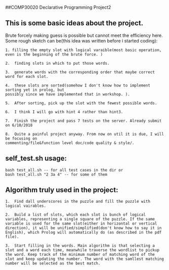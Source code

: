 ##COMP30020 Declarative Programming Project2 

## This is some basic ideas about the project. 
Brute forcely making guess is possible but cannot meet the efficiency here. 
Some rough sketch can be(this idea was written before i started coding):

    1. filling the empty slot with logical varaible(most basic operation, 
    even is the beginning of the brute force. )

    2.  finding slots in which to put those words. 

    3.  generate words with the corresponding order that maybe correct word for each slot. 

    4.  these slots are sorted(somehow I don't know how to implement sorting yet in prolog, but 
    possibly since we have implemented that in workshop. ).

    5.  After sorting, pick up the slot with the fewest possible words.

    6.  I think I will go with hint 4 rather than hint3. 

    7.  Finish the project and pass 7 tests on the server. Already submit on 6/10/2018

    8.  Quite a painful project anyway. From now on util it is due, I will be focusing on 
    commenting/file&function level doc/code quality & style/.

## self_test.sh usage:
    bash test_all.sh -- for all test cases in the dir or
    bash test_all.sh "2 3a 4" -- for some of them

## Algorithm truly used in the project: 
    1.  Find dall underscores in the puzzle and fill the puzzle with logical vairables.

    2.  Build a list of slots, which each slot is bunch of logical variables, representing a single square of the puzzle. If the same variable is used for the same slot(either in horizontal or vertical direction), it will be unified/simplified(don't know how to say it in English), which Prolog will automatically do (as described in the pdf file).

    3.  Start filling in the words. Main algorithm is that selecting a slot and a word each time, meanwhile traverse the wordlist to pickup the word. Keep track of the minimum number of matching word of the slot and keep updating the number. The word with the samllest matching number will be selected as the best match. 
